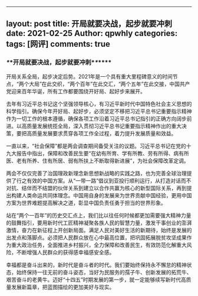 
---
layout: post
title: 开局就要决战，起步就要冲刺
date: 2021-02-25
Author: qpwhly
categories: 
tags: [网评]
comments: true
--- 


### *****\****\*开局就要决战，起步就要冲刺\****\******



开局关系全局，起步决定后势。2021年是一个具有重大里程碑意义的时间节点，“两个大局”在此交织，“两个百年”在此交汇，“两个五年”在此交接，中国共产党迎来百年华诞，所有工作都要围绕开好局、起好步来展开。

去年有习近平总书记这个坚强领导核心，有习近平新时代中国特色社会主义思想的科学指引。确保今年开好局、起好步，必须坚定不移把习近平总书记重要指示精神作为一切工作的根本遵循，确保各项工作沿着习近平总书记指引的正确方向阔步前进。以高质量发展统揽全局，深入贯彻习近平总书记重要指示精神作出的重大决策，要把高质量发展要求贯穿各项工作全过程，着力提升发展质量和效益。

一直以来，“社会保障”都是两会调查期间备受关注的议题。习近平总书记在党的十九大报告中指出，保障和改善民生要“在幼有所育、学有所教、劳有所得、病有所医、老有所养、住有所居、弱有所扶上不断取得新进展”，为社会保障改革定调。

两会不仅仅完善了治国理政新理念新思想新战略的实践之路，也为完善全球治理提供了行之有效的中国方案。从“一带一路”倡议到亚投行顺利运行，从打造对话而不对抗、结伴而不结盟的伙伴关系到建立以合作共赢为核心的新型国际关系，再到提出构建人类命运共同体理念。中国用自身的发展来为世界贡献中国经验，更用中国方案为世界难题提高解决之道，彰显中国负责任勇于担当的世界形象。

站在“两个一百年”的历史交汇点上，我们比以往任何时候都更加需要强大精神力量的鼓舞指引，要用新时代工匠精神凝聚各族人民的智慧力量，激发干事创业的澎湃激情，奋力在新征程上开创新局面。满足人民对美好生活的新期待，始终是发展的出发点和落脚点。必须把人民群众放在心中最高位置，把巩固拓展脱贫攻坚成果作为重大政治任务，全面推进乡村振兴，全力保障和改善民生，有效防范化解重大风险，不断增强人民群众的获得感幸福感安全感。

幸福都是奋斗出来的，新时代是奋斗者的时代。我们要始终保持永不懈怠的精神状态，始终保持一往无前的奋斗姿态，当好为民服务的孺子牛、创新发展的拓荒牛、艰苦奋斗的老黄牛。迈好“十四五”时期发展的第一步，就一定能够续写新时代高质量发展新篇章，把蓝图描绘的更加美好与现实。
